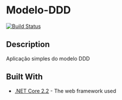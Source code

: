 ﻿# Modelo-DDD
 
[![Build Status](https://travis-ci.com/KenzoIkeizume/modelo-ddd.svg?token=VdQycpsQqwDqqFiyisik&branch=master)](https://travis-ci.com/KenzoIkeizume/modelo-ddd)


## Description

Aplicação simples do modelo DDD

## Built With

* [.NET Core 2.2](https://docs.microsoft.com/pt-br/dotnet/core/) - The web framework used
